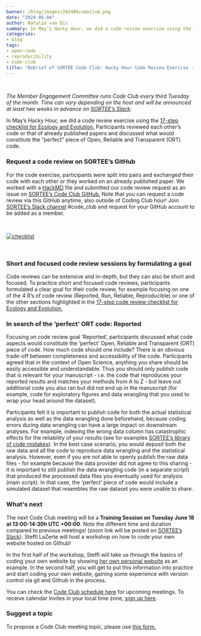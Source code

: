 ```yaml
---
banner: /blog/images/202405codeclub.png
date: "2024-06-04"
author: Natalie van Dis
summary: In May’s Hacky Hour, we did a code review exercise using the 17-step checklist for Ecology and Evolution. Participants reviewed each other’s code or that of already published papers and discussed what would constitute the “perfect” piece of Open, Reliable and Transparent (ORT) code.
categories:
- blog
tags: 
- open-code
- reproducibility
- code-club
title: "Debrief of SORTEE Code Club: Hacky Hour Code Review Exercise - Tuesday May 21" 
---
```

&nbsp;

*The Member Engagement Committee runs Code Club every third Tuesday of the month. Time can vary depending on the host and will be announced at least two weeks in advance on [SORTEE’s Slack](https://sortee.org/join).*   

In May’s Hacky Hour, we did a code review exercise using the [17-step checklist for Ecology and Evolution.](https://www.sortee.org/blog/2024/05/03/202404_code_club/) Participants reviewed each other’s code or that of already published papers and discussed what would constitute the “perfect” piece of Open, Reliable and Transparent (ORT) code.   

### Request a code review on SORTEE’s GitHub
For the code exercise, participants were split into pairs and exchanged their code with each other or they worked on an already published paper. We worked with a [HackMD](https://hackmd.io/@8fJ_d1O7Thq_0GNEZ0O-MA/H19cC3Nm0) file and submitted our code review request as an issue on [SORTEE’s Code Club GitHub.](https://github.com/SORTEE/peer-code-review/issues) Note that you can request a code review via this GitHub anytime, also outside of Coding Club hour! Join [SORTEE’s Slack channel](https://sortee.org/join) #code_club and request for your GitHub account to be added as a member.    

&nbsp;

[![checklist](/blog/images/202404codeclub.png)](https://osf.io/kncw6/wiki/home/)

&nbsp;

### Short and focused code review sessions by formulating a goal
Code reviews can be extensive and in-depth, but they can also be short and focused. To practice short and focused code reviews, participants formulated a clear goal for their code review, for example focusing on one of the 4 R’s of code review (Reported, Run, Reliable, Reproducible) or one of the other sections highlighted in the [17-step code review checklist for Ecology and Evolution.](https://forms.gle/7bmDwTg7DiFGZqPt5)    

### In search of the ‘perfect’ ORT code: Reported   
Focusing on code review goal ‘Reported’, participants discussed what code aspects would constitute the ‘perfect’ Open, Reliable and Transparent (ORT) piece of code. How much code should one include? There is an obvious trade-off between completeness and accessibility of the code. Participants agreed that in the context of Open Science, anything you share should be easily accessible and understandable. Thus you should only publish code that is relevant for your manuscript - i.e. the code that reproduces your reported results and matches your methods from A to Z - but leave out additional code you also ran but did not end up in the manuscript (for example, code for exploratory figures and data wrangling that you used to wrap your head around the dataset). 

Participants felt it is important to publish code for both the actual statistical analysis as well as the data wrangling done beforehand, because coding errors during data wrangling can have a large impact on downstream analyses. For example, indexing the wrong data column has catastrophic effects for the reliability of your results (see for examples [SORTEE’s library of code mistakes](https://docs.google.com/presentation/d/12QN3WUc5v1Df7OArEox2U7l_N_qnHHuwzjCYiI4idC8/edit?usp=sharing)). In the best case scenario, you would deposit both the raw data and all the code to reproduce data wrangling and the statistical analysis. However, even if you are not able to openly publish the raw data files - for example because the data provider did not agree to this sharing - it is important to still publish the data wrangling code (in a separate script) that produced the processed data files you eventually used for analysis (main script). In that case, the ‘perfect’ piece of code would include a simulated dataset that resembles the raw dataset you were unable to share.   

### What's next
The next Code Club meeting will be a **Training Session on Tuesday June 18 at 13:00-14:30h UTC +00:00**. Note the different time and duration compared to previous meetings! (zoom link will be posted on [SORTEE’s Slack](https://sortee.org/join/)). Steffi LaZerte will host a workshop on how to code your own website hosted on Github!   

In the first half of the workshop, Steffi will take us through the basics of coding your own website by showing [her own personal website](https://github.com/steffilazerte/steffilazerte.github.io) as an example. In the second half, you will get to put this information into practice and start coding your own website, gaining some experience with version control via git and Github in the process.    

You can check the [Code Club schedule here](https://docs.google.com/spreadsheets/d/1rOOOE7ghPduwtFftG0DJJf0DXVigAdcmQ0xdEwbKQXo/edit?usp=sharing) for upcoming meetings. To receive calendar invites in your local time zone, [sign up here](https://forms.gle/yKrEm6xAKZtom5kt7).    

### Suggest a topic 
To propose a Code Club meeting topic, please use [this form.](https://forms.gle/eZy81dUymiZNJetu8)
